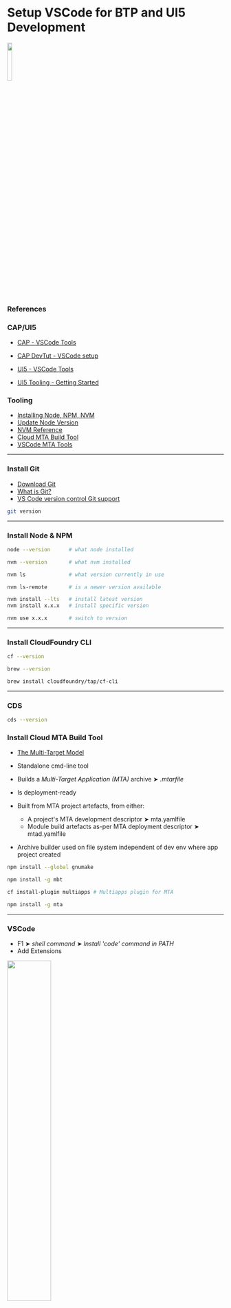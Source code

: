 # Setup VSCode for BTP and UI5 Development

<img src="https://github.com/aawa69/Notes/blob/main/SAP/Dev_Setup/VSCode/images/vscodebtpui5.png"  width="15%">

### References

### CAP/UI5

- [CAP - VSCode Tools](https://cap.cloud.sap/docs/tools/#vscode)
- [CAP DevTut - VSCode setup](https://developers.sap.com/tutorials/btp-app-set-up-local-development.html)

- [UI5 - VSCode Tools](https://blogs.sap.com/2021/10/15/getting-ready-for-ui5-development-with-visual-studio-code/)
- [UI5 Tooling - Getting Started](https://sap.github.io/ui5-tooling/pages/GettingStarted/)

### Tooling

- [Installing Node, NPM, NVM](https://docs.npmjs.com/downloading-and-installing-node-js-and-npm)
- [Update Node Version](https://phoenixnap.com/kb/update-node-js-version)
- [NVM Reference](https://github.com/aawa69/Notes/blob/main/References/Node/nvm-cheatsheet.md)
- [Cloud MTA Build Tool](https://sap.github.io/cloud-mta-build-tool/download/)
- [VSCode MTA Tools](https://github.com/SAP/vscode-mta-tools)

* * * * *

### Install Git

- [Download Git](https://git-scm.com/downloads)
- [What is Git?](https://git-scm.com/book/en/v2/Getting-Started-What-is-Git%3F)
- [VS Code version control Git support](https://code.visualstudio.com/docs/editor/versioncontrol#_git-support)

```bash
git version
```

* * * * *

### Install Node & NPM

```bash
node --version      # what node installed

nvm --version       # what nvm installed

nvm ls              # what version currently in use

nvm ls-remote       # is a newer version available

nvm install --lts   # install latest version
nvm install x.x.x   # install specific version 

nvm use x.x.x       # switch to version
```

* * * * *

### Install CloudFoundry CLI

```bash
cf --version

brew --version

brew install cloudfoundry/tap/cf-cli
```

* * * * *

### CDS

```bash
cds --version
```

### Install Cloud MTA Build Tool

- [The Multi-Target Model](https://www.sap.com/documents/2016/06/e2f618e4-757c-0010-82c7-eda71af511fa.html)

- Standalone cmd-line tool
- Builds a _Multi-Target Application (MTA)_ archive &#10148; _.mtarfile_
- Is deployment-ready
- Built from MTA project artefacts, from either:
  - A project's MTA development descriptor &#10148; mta.yamlfile
  - Module build artefacts as-per MTA deployment descriptor &#10148; mtad.yamlfile
- Archive builder used on file system independent of dev env where app project created

```bash
npm install --global gnumake

npm install -g mbt

cf install-plugin multiapps # Multiapps plugin for MTA

npm install -g mta
```

* * * * *

### VSCode

- F1 &#10148; _shell command_ &#10148; _Install 'code' command in PATH_
- Add Extensions

<img src="https://github.com/aawa69/Notes/blob/main/SAP/Dev_Setup/VSCode/images/ui5tools.png"  width="45%">

- For UI5 development

<img src="https://github.com/aawa69/Notes/blob/main/SAP/Dev_Setup/VSCode/images/ui5langassist.png"  width="45%">

### Install Yeoman &#10148; UI5 Development

```bash
yo --version

npm install -g yo

npm install -g generator-easy-ui5 
```

- Use _F1 ➤ Fiori: Open Application Generator_ to quick start UI5

### Install UI5 Tooling &#10148; UI5 Cli

```bash
ui5 --version

npm install -g @ui5/cli
```

### UI5 Bootstrapping &#10148; New Project

- See the [UI5 Tooling Getting Started](https://sap.github.io/ui5-tooling/pages/GettingStarted/) page for details
- See [UI5 Tooling - A Modern Development Experience for UI5](https://blogs.sap.com/2020/04/07/ui5-tooling-a-modern-development-experience-for-ui5/)

- Install the @UI5/cli tooling as described above
- To enable an existing project

```bash
npm init --yes          # add package.json

ui5 init                # add ui5.yaml

ui5 use openui5@latest  # add framework
  or
ui5 use sapui5@latest

ui5 add sap.ui.core sap.m sap.ui.table themelib_sap_fiori_3 # [...] // add req'd libraries

ui5 serve               # start the server

ui5 build --all         # build optimised version of project for deployment
```

- Updating Project Dependencies

```bash
npm install -g npm-check-updates

ncu -u

npm install
```

### Add Code Assist via Typescript to UI5 Project

- Per project, add `devDependencies`;

```bash
npm install --save-dev eslint @sap/eslint-plugin-ui5-jsdocs @sapui5/ts-types
```

- Add `tsconfig.json` to project root to use UI5 types

```json
{
  "compilerOptions": {
    "module": "none",
    "noEmit": true,
    "checkJs": true,
    "allowJs": true,
    "types": [
      "@sapui5/ts-types"
    ]
  }
}
```

- To make `ESLint` aware of _ui5-jsdocs_ plugin
  - Add `.eslintrc` file to project root (or add to existing file)

```json
{
  "plugins": [
    "@sap/ui5-jsdocs"
  ],
  "extends": [
    "plugin:@sap/ui5-jsdocs/recommended",
    "eslint:recommended"
  ]
}
```

### UI5 &#10148; Using a Proxy for Remote Services

- See [UI5 Tooling - A Modern Development Experience for UI5](https://blogs.sap.com/2020/04/07/ui5-tooling-a-modern-development-experience-for-ui5/)
- Using a Proxy (refer to the linked doc above)

```bash
npm install ui5-middleware-simpleproxy --save-dev # auto installed if project gen'd from Yeoman
```

<img src="https://github.com/aawa69/Notes/blob/main/SAP/Dev_Setup/VSCode/images/packagejson.png"  width="45%">

<img src="https://github.com/aawa69/Notes/blob/main/SAP/Dev_Setup/VSCode/images/ui5yaml.png"  width="45%">

<img src="https://github.com/aawa69/Notes/blob/main/SAP/Dev_Setup/VSCode/images/manifest.png"  width="45%">

